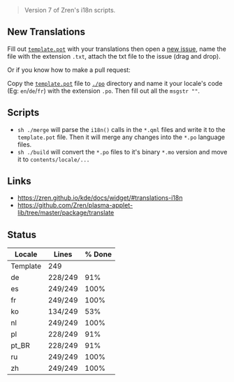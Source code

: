 > Version 7 of Zren's i18n scripts.

## New Translations

Fill out [`template.pot`](template.pot) with your translations then open a [new issue](https://github.com/exequtic/apdatifier/issues/new), name the file with the extension `.txt`, attach the txt file to the issue (drag and drop).

Or if you know how to make a pull request:

Copy the [`template.pot`](template.pot) file to [`./po`](po) directory and name it your locale's code (Eg: `en`/`de`/`fr`) with the extension `.po`. Then fill out all the `msgstr ""`.

## Scripts

* `sh ./merge` will parse the `i18n()` calls in the `*.qml` files and write it to the `template.pot` file. Then it will merge any changes into the `*.po` language files.
* `sh ./build` will convert the `*.po` files to it's binary `*.mo` version and move it to `contents/locale/...`

## Links

* https://zren.github.io/kde/docs/widget/#translations-i18n
* https://github.com/Zren/plasma-applet-lib/tree/master/package/translate

## Status
|  Locale  |  Lines  | % Done|
|----------|---------|-------|
| Template |     249 |       |
| de       | 228/249 |   91% |
| es       | 249/249 |  100% |
| fr       | 249/249 |  100% |
| ko       | 134/249 |   53% |
| nl       | 249/249 |  100% |
| pl       | 228/249 |   91% |
| pt_BR    | 228/249 |   91% |
| ru       | 249/249 |  100% |
| zh       | 249/249 |  100% |
